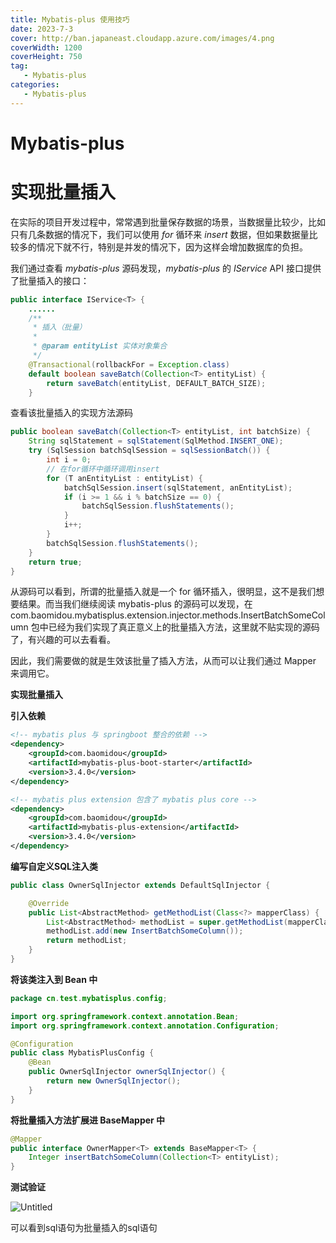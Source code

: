 ```yaml
---
title: Mybatis-plus 使用技巧
date: 2023-7-3
cover: http://ban.japaneast.cloudapp.azure.com/images/4.png
coverWidth: 1200
coverHeight: 750
tag:
   - Mybatis-plus
categories: 
   - Mybatis-plus
---
```








# Mybatis-plus

# 实现批量插入

在实际的项目开发过程中，常常遇到批量保存数据的场景，当数据量比较少，比如只有几条数据的情况下，我们可以使用 *for* 循环来 *insert* 数据，但如果数据量比较多的情况下就不行，特别是并发的情况下，因为这样会增加数据库的负担。

我们通过查看 *mybatis-plus* 源码发现，*mybatis-plus* 的 *IService* API 接口提供了批量插入的接口：

```java
public interface IService<T> {
    ......
    /**
     * 插入（批量）
     *
     * @param entityList 实体对象集合
     */
    @Transactional(rollbackFor = Exception.class)
    default boolean saveBatch(Collection<T> entityList) {
        return saveBatch(entityList, DEFAULT_BATCH_SIZE);
    }

```

查看该批量插入的实现方法源码

```java
public boolean saveBatch(Collection<T> entityList, int batchSize) {
    String sqlStatement = sqlStatement(SqlMethod.INSERT_ONE);
    try (SqlSession batchSqlSession = sqlSessionBatch()) {
        int i = 0;
        // 在for循环中循环调用insert
        for (T anEntityList : entityList) {
            batchSqlSession.insert(sqlStatement, anEntityList);
            if (i >= 1 && i % batchSize == 0) {
                batchSqlSession.flushStatements();
            }
            i++;
        }
        batchSqlSession.flushStatements();
    }
    return true;
}

```

从源码可以看到，所谓的批量插入就是一个 for 循环插入，很明显，这不是我们想要结果。而当我们继续阅读 mybatis-plus 的源码可以发现，在 com.baomidou.mybatisplus.extension.injector.methods.InsertBatchSomeColumn 包中已经为我们实现了真正意义上的批量插入方法，这里就不贴实现的源码了，有兴趣的可以去看看。

因此，我们需要做的就是生效该批量了插入方法，从而可以让我们通过 Mapper 来调用它。

****实现批量插入****

****引入依赖****

```xml
<!-- mybatis plus 与 springboot 整合的依赖 -->
<dependency>
    <groupId>com.baomidou</groupId>
    <artifactId>mybatis-plus-boot-starter</artifactId>
    <version>3.4.0</version>
</dependency>

<!-- mybatis plus extension 包含了 mybatis plus core -->
<dependency>
    <groupId>com.baomidou</groupId>
    <artifactId>mybatis-plus-extension</artifactId>
    <version>3.4.0</version>
</dependency>
```

****编写自定义SQL注入类****

```java
public class OwnerSqlInjector extends DefaultSqlInjector {

    @Override
    public List<AbstractMethod> getMethodList(Class<?> mapperClass) {
        List<AbstractMethod> methodList = super.getMethodList(mapperClass);
        methodList.add(new InsertBatchSomeColumn());
        return methodList;
    }
}
```

****将该类注入到 Bean 中****

```java
package cn.test.mybatisplus.config;

import org.springframework.context.annotation.Bean;
import org.springframework.context.annotation.Configuration;

@Configuration
public class MybatisPlusConfig {
    @Bean
    public OwnerSqlInjector ownerSqlInjector() {
        return new OwnerSqlInjector();
    }
}
```

****将批量插入方法扩展进 BaseMapper 中****

```java
@Mapper
public interface OwnerMapper<T> extends BaseMapper<T> {
    Integer insertBatchSomeColumn(Collection<T> entityList);
}
```

****测试验证****

![Untitled](images/Mybatis-plus/Untitled.png)

可以看到sql语句为批量插入的sql语句